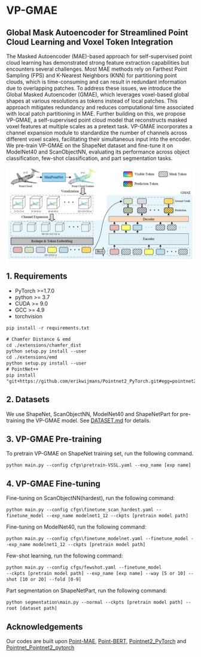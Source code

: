 # VP-GMAE

## Global Mask Autoencoder for Streamlined Point Cloud Learning and Voxel Token Integration

The Masked Autoencoder (MAE)-based approach for self-supervised point cloud learning has demonstrated strong feature extraction capabilities but encounters several challenges. Most MAE methods rely on Farthest Point Sampling (FPS) and K-Nearest Neighbors (KNN) for partitioning point clouds, which is time-consuming and can result in redundant information due to overlapping patches. To address these issues, we introduce the Global Masked Autoencoder (GMAE), which leverages voxel-based global shapes at various resolutions as tokens instead of local patches. This approach mitigates redundancy and reduces computational time associated with local patch partitioning in MAE.
Further building on this, we propose VP-GMAE, a self-supervised point cloud model that reconstructs masked voxel features at multiple scales as a pretext task. VP-GMAE incorporates a channel expansion module to standardize the number of channels across different voxel scales, facilitating their simultaneous input into the encoder. We pre-train VP-GMAE on the ShapeNet dataset and fine-tune it on ModelNet40 and ScanObjectNN, evaluating its performance across object classification, few-shot classification, and part segmentation tasks. 

<div  align="center">    
 <img src="./figure/vp_gmae.png" width = "666"  align=center />
</div>

## 1. Requirements

- PyTorch >=1.7.0
- python >= 3.7
- CUDA >= 9.0
- GCC >= 4.9
- torchvision

```
pip install -r requirements.txt
```

```
# Chamfer Distance & emd
cd ./extensions/chamfer_dist
python setup.py install --user
cd ./extensions/emd
python setup.py install --user
# PointNet++
pip install "git+https://github.com/erikwijmans/Pointnet2_PyTorch.git#egg=pointnet2_ops&subdirectory=pointnet2_ops_lib"
```

## 2. Datasets

We use ShapeNet, ScanObjectNN, ModelNet40 and ShapeNetPart for pre-training the VP-GMAE model. See [DATASET.md](./DATASET.md) for details.

## 3. VP-GMAE Pre-training

To pretrain VP-GMAE on ShapeNet training set, run the following command. 

```
python main.py --config cfgs\pretrain-VSSL.yaml --exp_name [exp name]
```
## 4. VP-GMAE Fine-tuning

Fine-tuning on ScanObjectNN(hardest), run the following command:
```
python main.py --config cfgs\finetune_scan_hardest.yaml --finetune_model --exp_name modelnet1_12 --ckpts [pretrain model path]
```
Fine-tuning on ModelNet40, run the following command:
```
python main.py --config cfgs\finetune_modelnet.yaml --finetune_model --exp_name modelnet1_12 --ckpts [pretrain model path]
```

Few-shot learning, run the following command:
```
python main.py --config cfgs/fewshot.yaml --finetune_model
--ckpts [pretrain model path] --exp_name [exp name] --way [5 or 10] --shot [10 or 20] --fold [0-9]
```
Part segmentation on ShapeNetPart, run the following command:
```
python segmentation\main.py --normal --ckpts [pretrain model path] --root [dataset path]
```

## Acknowledgements

Our codes are built upon [Point-MAE](https://github.com/Pang-Yatian/Point-MAE), [Point-BERT](https://github.com/lulutang0608/Point-BERT), [Pointnet2_PyTorch](https://github.com/erikwijmans/Pointnet2_PyTorch) and [Pointnet_Pointnet2_pytorch](https://github.com/yanx27/Pointnet_Pointnet2_pytorch)
